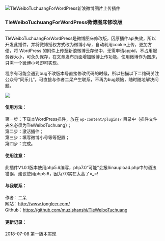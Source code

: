 <img src="https://ws3.sinaimg.cn/large/ecabade5ly1fqwuz2k658j20le05nt8i" alt="TleWeiboTuchuangForWordPress新浪微博图片上传插件" />

### TleWeiboTuchuangForWordPress微博图床修改版
---

TleWeiboTuchuangForWordPress是微博图床修改版，因原插件api失效，所以开发此插件，并将微博授权方式改为微博小号，自动利用cookie上传，更加方便，将 WordPress 的附件上传至新浪微博云存储中，无需申请appid，不占用服务器大小，可永久保存，在文章发布页面增加微博上传功能，使用微博作为图床，只需一个微博小号即可实现。

程序有可能会遇到bug不改版本号直接修改代码的时候，所以扫描以下二维码关注公众号“同乐儿”，可直接与作者二呆产生联系，不再为bug烦恼，随时随地解决问题。

<img src="http://me.tongleer.com/content/uploadfile/201706/008b1497454448.png">

#### 使用方法：
第一步：下载本WordPress插件，放在 `wp-content/plugins/` 目录中（插件文件夹名必须为TleWeiboTuchuang）；<br />
第二步：激活插件；<br />
第三步：填写微博小号等等配置；<br />
第四步：完成。

#### 使用注意：
此插件V1.0.1版本使用php5.6编写，php7.0“可能”会报Sinaupload.php中的语法错误，建议使用php5.6，因为7.0实在太高了=_=!

#### 与我联系：
作者：二呆<br />
网站：http://www.tongleer.com/<br />
Github：https://github.com/muzishanshi/TleWeiboTuchuang

#### 更新记录：
2018-07-08 第一版本实现